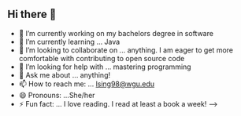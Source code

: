 ## Hi there 👋



- 🔭 I’m currently working on my bachelors degree in software 
- 🌱 I’m currently learning ... Java
- 👯 I’m looking to collaborate on ... anything. I am eager to get more comfortable with contributing to open source code
- 🤔 I’m looking for help with ... mastering programming
- 💬 Ask me about ... anything!
- 📫 How to reach me: ... lsing98@wgu.edu
- 😄 Pronouns: ...She/her
- ⚡ Fun fact: ... I love reading. I read at least a book a week!
-->
